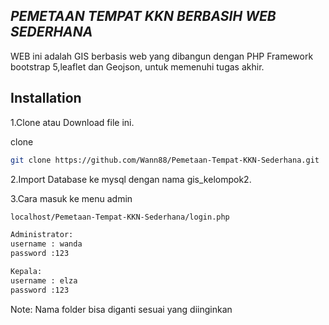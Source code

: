 
## _PEMETAAN TEMPAT KKN BERBASIH WEB SEDERHANA_



WEB ini adalah GIS berbasis web yang dibangun dengan PHP Framework bootstrap 5,leaflet dan Geojson, untuk memenuhi tugas akhir.




## Installation

1.Clone atau Download file ini.

clone
```sh
git clone https://github.com/Wann88/Pemetaan-Tempat-KKN-Sederhana.git
```


2.Import Database ke mysql dengan nama gis_kelompok2.

3.Cara masuk ke menu admin
```sh
localhost/Pemetaan-Tempat-KKN-Sederhana/login.php
```

```sh
Administrator:
username : wanda
password :123
```
```sh
Kepala:
username : elza
password :123
```

Note:
Nama folder bisa diganti sesuai yang diinginkan



   [dill]: <https://github.com/joemccann/dillinger>
   [git-repo-url]: <https://github.com/joemccann/dillinger.git>
   [john gruber]: <http://daringfireball.net>
   [df1]: <http://daringfireball.net/projects/markdown/>
   [markdown-it]: <https://github.com/markdown-it/markdown-it>
   [Ace Editor]: <http://ace.ajax.org>
   [node.js]: <http://nodejs.org>
   [Twitter Bootstrap]: <http://twitter.github.com/bootstrap/>
   [jQuery]: <http://jquery.com>
   [@tjholowaychuk]: <http://twitter.com/tjholowaychuk>
   [express]: <http://expressjs.com>
   [AngularJS]: <http://angularjs.org>
   [Gulp]: <http://gulpjs.com>

   [PlDb]: <https://github.com/joemccann/dillinger/tree/master/plugins/dropbox/README.md>
   [PlGh]: <https://github.com/joemccann/dillinger/tree/master/plugins/github/README.md>
   [PlGd]: <https://github.com/joemccann/dillinger/tree/master/plugins/googledrive/README.md>
   [PlOd]: <https://github.com/joemccann/dillinger/tree/master/plugins/onedrive/README.md>
   [PlMe]: <https://github.com/joemccann/dillinger/tree/master/plugins/medium/README.md>
   [PlGa]: <https://github.com/RahulHP/dillinger/blob/master/plugins/googleanalytics/README.md>
